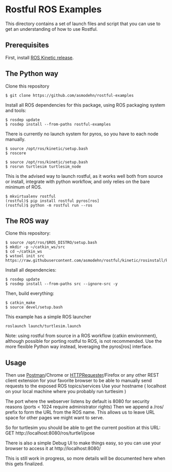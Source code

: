 Rostful ROS Examples
====================

This directory contains a set of launch files and script that you can use to get an understanding of how to use Rostful.

Prerequisites
-------------

First, install [ROS Kinetic release](http://wiki.ros.org/kinetic/Installation/Ubuntu).



The Python way
--------------

Clone this repository
```
$ git clone https://github.com/asmodehn/rostful-examples
```

Install all ROS dependencies for this package, using ROS packaging system and tools:
```
$ rosdep update
$ rosdep install --from-paths rostful-examples
```

There is currently no launch system for pyros, so you have to each node manually.

```
$ source /opt/ros/kinetic/setup.bash
$ roscore
```
```
$ source /opt/ros/kinetic/setup.bash
$ rosrun turtlesim turtlesim_node
```

This is the advised way to launch rostful, as it works well both from source or install,
integrate with python workflow, and only relies on the bare minimum of ROS.

```
$ mkvirtualenv rostful
(rostful)$ pip install rostful pyros[ros]
(rostful)$ python -m rostful run --ros
```


The ROS way
--------------


Clone this repository:

```
$ source /opt/ros/$ROS_DISTRO/setup.bash
$ mkdir -p ~/catkin_ws/src
$ cd ~/catkin_ws
$ wstool init src https://raw.githubusercontent.com/asmodehn/rostful/kinetic/rosinstall/kinetic.rosinstall
```

Install all dependencies:
```
$ rosdep update
$ rosdep install --from-paths src --ignore-src -y
```

Then, build everything:
```
$ catkin_make
$ source devel/setup.bash
```

This example has a simple ROS launcher

```
roslaunch launch/turtlesim.launch
```

Note: using rostful from source in a ROS workflow  (catkin environment), although possible for porting rostful to ROS, is not recommended.
Use the more flexible Python way instead, leveraging the pyros\[ros\] interface.

Usage
-----

Then use [Postman](https://chrome.google.com/webstore/detail/postman-rest-client/fdmmgilgnpjigdojojpjoooidkmcomcm?hl=en)/Chrome or [HTTPRequester](https://addons.mozilla.org/en-us/firefox/addon/httprequester/)/Firefox or any other REST client extension for your favorite browser to be able to manually send requests to the exposed ROS topics/services
Use your hostname ( localhost on your local machine where you probably run turtlesim )

The port where the webserver listens by default is 8080 for security reasons (ports < 1024 require administrator rights)
Then we append a /ros/ prefix to form the URL from the ROS name. This allows us to leave URL space for other pages we might want to serve.

So for turtlesim you should be able to get the current position at this URL:
GET http://localhost:8080/ros/turtle1/pose

There is also a simple Debug UI to make things easy, so you can use your browser to access it at http://localhost:8080/

This is still work in progress, so more details will be documented here when this gets finalized.

